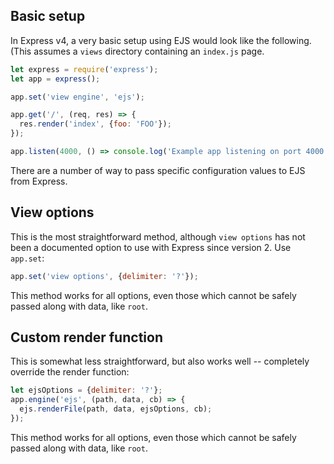 ## Basic setup

In Express v4, a very basic setup using EJS would look like the following. (This assumes a `views` directory containing an `index.js` page.

```javascript
let express = require('express');
let app = express();

app.set('view engine', 'ejs');

app.get('/', (req, res) => {
  res.render('index', {foo: 'FOO'});
});

app.listen(4000, () => console.log('Example app listening on port 4000!'));
```

There are a number of way to pass specific configuration values to EJS from Express.

## View options

This is the most straightforward method, although `view options` has not been a documented option to use with Express since version 2. Use `app.set`:

```javascript
app.set('view options', {delimiter: '?'});
```
This method works for all options, even those which cannot be safely passed along with data, like `root`.

## Custom render function

This is somewhat less straightforward, but also works well -- completely override the render function:

```javascript
let ejsOptions = {delimiter: '?'};
app.engine('ejs', (path, data, cb) => {
  ejs.renderFile(path, data, ejsOptions, cb);
});
```
This method works for all options, even those which cannot be safely passed along with data, like `root`.

